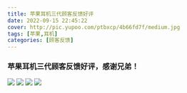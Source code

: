 ```yaml
---
title: 苹果耳机三代顾客反馈好评
date: 2022-09-15 22:45:22
cover: http://pic.yupoo.com/ptbxcp/4b66fd7f/medium.jpg
tags: [苹果,耳机]
categories: [顾客反馈]
---
```


###  苹果耳机三代顾客反馈好评，感谢兄弟！
![](http://pic.yupoo.com/ptbxcp/9b247742/3bbca019.jpg)
![](http://pic.yupoo.com/ptbxcp/5a710726/c0047422.jpg)
![](http://pic.yupoo.com/ptbxcp/4b66fd7f/70c75dc3.jpg)
![](http://pic.yupoo.com/ptbxcp/507635e4/0825d808.jpg)
